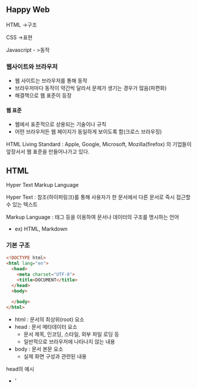 ## Happy Web

HTML 			->구조

CSS				->표현

Javascript	 - >동작



### 웹사이트와 브라우저

- 웹 사이트는 브라우저를 통해 동작
- 브라우저마다 동작이 약간씩 달라서 문제가 생기는 경우가 많음(파편화)
- 해결책으로 웹 표준이 등장



#### 웹 표준

-  웹에서 표준적으로 상용되는 기술이나 규칙
- 어떤 브라우저든 웹 페이지가 동일하게 보이도록 함(크로스 브라우징)

HTML Living Standard :
Apple, Google, Microsoft, Mozilla(firefox) 의 기업들이 앞장서서 웹 표준을 만들어나가고 있다.





## HTML

Hyper Text Markup Language

Hyper Text : 참조(하이퍼링크)를 통해 사용자가 한 문서에서 다른 문서로 즉시 접근할 수 있는 텍스트

Markup Language : 태그 등을 이용하여 문서나 데이터의 구조를 명시하는 언어

- ex) HTML, Markdown



### 기본 구조

``` html
<!DOCTYPE html>
<html lang="en">
  <head>
    <meta charset="UTF-8">
    <title>DOCUMENT</title>
  </head>
  <body>
    
  </body>
</html>
```

- html : 문서의 최상위(root) 요소
- head : 문서 메타데이터 요소
  - 문서 제목, 인코딩, 스타일, 외부 파일 로딩 등
  - 일반적으로 브라우저에 나타나지 않는 내용
- body : 문서 본문 요소
  - 실제 화면 구성과 관련된 내용



head의 예시

- '<title>' : 브라우저 상단 타이틀
- '<meta>' : 문서 레벨 메타데이터 요소
- '<link>' 외부 리소스 연결 요소 (CSS 파일, favicon 등)
- '<script>' : 스크립트 요소 (JavaScript 파일/코드)
- "<style>'': CSS 직접 작성

```html
<head>
<title>HTML 수업</title>
<meta charset="UTF-8">
<link href="style.css" rel="stylesheet">
<script src="javascript.js"></script>
<style>
p {
color: black;
}
</style>
</head>
```



#### 요소(element)

```HTML
<h1>contemts</h1>
시작 태그	닫는 태그
```



- HTML 요소는 시작 태그와 종료 태그 그리고 태그 사이에 위치한 내용으로 구성
  - 요소는 태그로 내용을 감싸는 것으로 그 정보의 성격과 의미를 정의한다.
  - 내용이 없는 태그들도 존재 (닫는 태그가 없음)
    - ex) br (줄바꿈), hr (수평선), img (이미지), input (입력 요소), link (링크), meta

- 요소는 중첩(nested)될 수 있음
  - 요소의 중첩을 통해 하나의 문서를 구조화
  - 여는 태그와 닫는 태그의 쌍을 잘 확인해야함
    - 오류를 반환하는 것이 아닌 그냥 레이아웃이 깨진 상태로 출력되기 때문에, 디버깅이 힘들어 질 수 있음.




#### 속성(attribute)

```html
<a href=“https://google.com”></a>
  속성명		속성값
```

- 속성을 통해 태그의 부가적인 정보를 설정할 수 있음
- 요소는 속성을 가질 수 있으며, 경로나 크기와 같은 추가적인 정보를 제공
- 요소의 시작 태그에 작성하며 보통 이름과 값이 하나의 쌍으로 존재
- 태그와 상관없이 사용 가능한 속성(HTML Global Attribute)들도 있음



##### HTML Global Attribute

- 모든 HTML 요소가 공통으로 사용할 수 있는 대표적인 속성 (몇몇 요소에는 아무 효과가 없을 수 있음)
  - id : 문서 전체에서 유일한 고유 식별자 지정
  - class : 공백으로 구분된 해당 요소의 클래스의 목록 (CSS, JS에서 요소를 선택하거나 접근)
  - data-* : 페이지에 개인 사용자 저의 데이터를 저장하기 위해 사용
  - style : inline 스타일
  - title : 요소에 대한 추가 정보 지정
  - tabindex : 요소의 탭 순서



##### DOM(Document Object Model) 트리

-  텍스트 파일인 HTML 문서를 브라우저에서 렌더링 하기 위한 구조
  - HTML 문서에 대한 모델을 구성함
  - HTML 문서 내의 각 요소에 접근 / 수정에 필요한 프로퍼티와 메서드를 제공함



#### 텍스트 요소

```html
<!-- a태그(anchor) 링크를 표현> -->
<a href="https://google.com">구글</a> 

<!-- b태그(bold) -->
<b>굵은 글씨</b>
<!-- 강조 -->
<strong>강한 글씨?</strong>

<!-- i태그(italic) -->
<i>italic</i>
<!-- 기울임 강조 -->
<em>강한 글씨?</em>

<!-- heading -->
<h1></h1>
<h2></h2>
<h6></h6>

<!-- 줄바꿈 -->
<br>

<!-- 띄워쓰기 -->
&nbsp;

<!-- img -->
<!-- alt는 대체 텍스트 -->
<img src="https://item.kakaocdn.net/do/2e134bd9f0af46e1e661fcf6240cfebfa88f7b2cbb72be0bdfff91ad65b168ab" alt="농담곰">

<!-- 문단 -->
<p>
  문단
</p>

<!-- 수평선 -->
<hr>

<!-- ol(ordered list), ul(unordered list) -->
<ol>
	<li>순서가 있음</li>
</ol>

<ul>
  <li>순서가 없음</li>
</ul>

<!-- 인용문 -->
<blockquote></blockquote>
```











## CSS

Cascading Style Sheets : **스타일을 지정하기 위한 언어**, 위에서 부터 아래로 흐르면서 스타일을 입혀줌



#### CSS 구문

```css
h1(선택자) {
  color : blue;(선언)
  font-size(속성): 15px;(값)
}
```

- CSS 구문은 선택자를 통해 스타일을 지정할 HTML 요소를 선택
- 중괄호 안에서는 속성과 값, 하나의 쌍으로 이루어진 선언을 진행
- 각 쌍은 선택한 요소의 속성, 속성에 부여할 값을 의미
  - 속성 (Property) : 어떤 스타일 기능을 변경할지 결정
  - 값 (Value) : 어떻게 스타일 기능을 변경할지 결정



#### CSS 기초 선택자

- 요소 선택자
  - HTML 태그를 직접 선택
- 클래스(class) 선택자
  - 마침표(.) 문자로 시작하며, 해당 클래스가 적용된 항목을 선택
- id 선택자
  - '#' 문자로 시작하며, 해당 아이디가 적용된 항목을 선택
  - 일반적으로 하나의 문서에 1번만 적용
  - 여러번 사용해도 동작하지만 단일 id 사용을 권장





CSS는 선택해서 스타일을 적용한다.

적용에는 우선순위가 있으며 같은 레벨이라면 나중에 '선언'된 것이 적용된다.

id, class, 태그는 서로 다른 레벨이다.

id > class > 태그 순으로 우선 순위를 가진다.



다만, 일반적으로 CSS 스타일링은 클래스로만 하고

id는 잘 활용하지 않으며 JS로 개발 시 보통 활용된다.

id는 문서에서 반드시 한번만 등장하는것이 관례이다.
